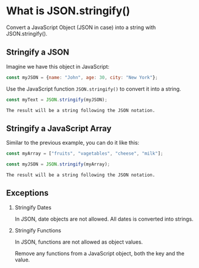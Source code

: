 # What is JSON.stringify()

Convert a JavaScript Object (JSON in case) into a string with JSON.stringify().

## Stringify a JSON

Imagine we have this object in JavaScript:

```javascript
const myJSON = {name: "John", age: 30, city: "New York"};
```

Use the JavaScript function `JSON.stringify()` to convert it into a string.

```javascript
const myText = JSON.stringify(myJSON);
```

```
The result will be a string following the JSON notation.
```

## Stringify a JavaScript Array

Similar to the previous example, you can do it like this:

```javascript
const myArray = ["fruits", "vagetables", "cheese", "milk"];

const myJSON = JSON.stringify(myArray);
```

```
The result will be a string following the JSON notation.
```

## Exceptions

1. Stringify Dates

    In JSON, date objects are not allowed. All dates is converted into strings.

2. Stringify Functions

    In JSON, functions are not allowed as object values.

    Remove any functions from a JavaScript object, both the key and the value.
